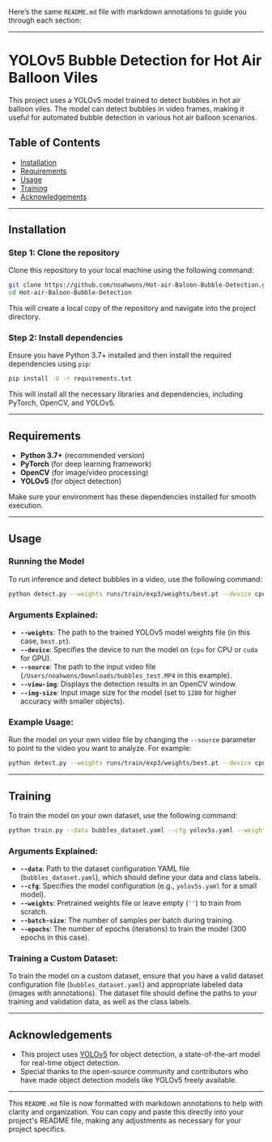 Here’s the same `README.md` file with markdown annotations to guide you through each section:

---

# YOLOv5 Bubble Detection for Hot Air Balloon Viles

This project uses a YOLOv5 model trained to detect bubbles in hot air balloon viles. The model can detect bubbles in video frames, making it useful for automated bubble detection in various hot air balloon scenarios.

## Table of Contents

- [Installation](#installation)
- [Requirements](#requirements)
- [Usage](#usage)
- [Training](#training)
- [Acknowledgements](#acknowledgements)

---

## Installation

### Step 1: Clone the repository

Clone this repository to your local machine using the following command:

```bash
git clone https://github.com/noahwons/Hot-air-Baloon-Bubble-Detection.git
cd Hot-air-Baloon-Bubble-Detection
```

This will create a local copy of the repository and navigate into the project directory.

### Step 2: Install dependencies

Ensure you have Python 3.7+ installed and then install the required dependencies using `pip`:

```bash
pip install -U -r requirements.txt
```

This will install all the necessary libraries and dependencies, including PyTorch, OpenCV, and YOLOv5.

---

## Requirements

- **Python 3.7+** (recommended version)
- **PyTorch** (for deep learning framework)
- **OpenCV** (for image/video processing)
- **YOLOv5** (for object detection)

Make sure your environment has these dependencies installed for smooth execution.

---

## Usage

### Running the Model

To run inference and detect bubbles in a video, use the following command:

```bash
python detect.py --weights runs/train/exp3/weights/best.pt --device cpu --source /Users/noahwons/Downloads/bubbles_test.MP4 --view-img --img-size 1280
```

### Arguments Explained:
- **`--weights`**: The path to the trained YOLOv5 model weights file (in this case, `best.pt`).
- **`--device`**: Specifies the device to run the model on (`cpu` for CPU or `cuda` for GPU).
- **`--source`**: The path to the input video file (`/Users/noahwons/Downloads/bubbles_test.MP4` in this example).
- **`--view-img`**: Displays the detection results in an OpenCV window.
- **`--img-size`**: Input image size for the model (set to `1280` for higher accuracy with smaller objects).

### Example Usage:

Run the model on your own video file by changing the `--source` parameter to point to the video you want to analyze. For example:

```bash
python detect.py --weights runs/train/exp3/weights/best.pt --device cpu --source /path/to/your/video_file.MP4 --view-img --img-size 1280
```

---

## Training

To train the model on your own dataset, use the following command:

```bash
python train.py --data bubbles_dataset.yaml --cfg yolov5s.yaml --weights '' --batch-size 16 --epochs 300
```

### Arguments Explained:
- **`--data`**: Path to the dataset configuration YAML file (`bubbles_dataset.yaml`), which should define your data and class labels.
- **`--cfg`**: Specifies the model configuration (e.g., `yolov5s.yaml` for a small model).
- **`--weights`**: Pretrained weights file or leave empty (`''`) to train from scratch.
- **`--batch-size`**: The number of samples per batch during training.
- **`--epochs`**: The number of epochs (iterations) to train the model (300 epochs in this case).

### Training a Custom Dataset:

To train the model on a custom dataset, ensure that you have a valid dataset configuration file (`bubbles_dataset.yaml`) and appropriate labeled data (images with annotations). The dataset file should define the paths to your training and validation data, as well as the class labels.

---

## Acknowledgements

- This project uses [YOLOv5](https://github.com/ultralytics/yolov5) for object detection, a state-of-the-art model for real-time object detection.
- Special thanks to the open-source community and contributors who have made object detection models like YOLOv5 freely available.

---

This `README.md` file is now formatted with markdown annotations to help with clarity and organization. You can copy and paste this directly into your project's README file, making any adjustments as necessary for your project specifics.
